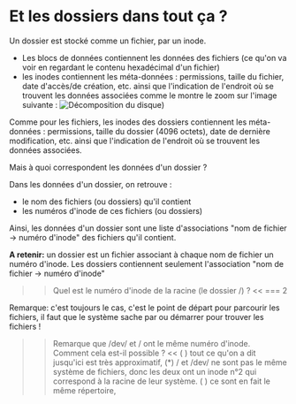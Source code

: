 # Et les dossiers dans tout ça ?

Un dossier est stocké comme un fichier, par un inode.

* Les blocs de données contiennent les données des fichiers (ce qu'on va voir en regardant le contenu hexadécimal d'un fichier)
* les inodes contiennent les méta-données : permissions, taille du fichier, date d'accès/de création, etc. ainsi que l'indication de l'endroit où se trouvent les données associées comme le montre le zoom sur l'image suivante :
![Décomposition du disque](../assets/disque-inodes.png))

Comme pour les fichiers, les inodes des dossiers contiennent les méta-données : permissions, taille du dossier (4096 octets), date de dernière modification, etc. ainsi que l'indication de l'endroit où se trouvent les données associées.

Mais à quoi correspondent les données d'un dossier ?

Dans les données d'un dossier, on retrouve :
* le nom des fichiers (ou dossiers) qu'il contient
* les numéros d'inode de ces fichiers (ou dossiers)

Ainsi, les données d'un dossier sont une liste d'associations "nom de fichier -> numéro d'inode" des fichiers qu'il contient.


**A retenir:** un dossier est un fichier associant à chaque nom de fichier un numéro d'inode. Les dossiers contiennent seulement l'association "nom de fichier ->  numéro d'inode"


>> Quel est le numéro d'inode de la racine (le dossier /) ? <<
=== 2

Remarque: c'est toujours le cas, c'est le point de départ pour parcourir les fichiers, il faut que le système sache par ou démarrer pour trouver les fichiers !


>> Remarque que /dev/ et / ont le même numéro d'inode. Comment cela est-il possible ? <<
( ) tout ce qu'on a dit jusqu'ici est très approximatif,
(*) / et /dev/ ne sont pas le même système de fichiers, donc les deux ont un inode n°2 qui correspond à la racine de leur système.
( ) ce sont en fait le même répertoire,



